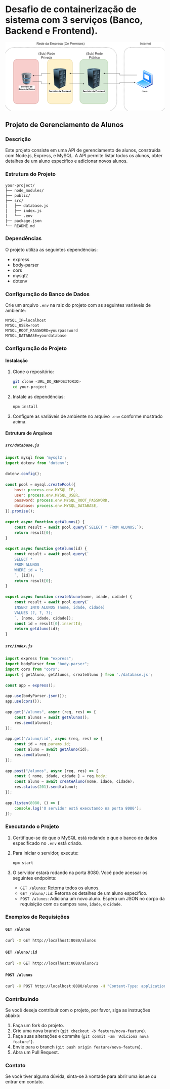 # Desafio de containerização de sistema com 3 serviços (Banco, Backend e Frontend).

![alt text](bd-back-front.png)

## Projeto de Gerenciamento de Alunos

### Descrição
Este projeto consiste em uma API de gerenciamento de alunos, construída com Node.js, Express, e MySQL. A API permite listar todos os alunos, obter detalhes de um aluno específico e adicionar novos alunos.

### Estrutura do Projeto
```
your-project/
├── node_modules/
├── public/
├── src/
│   ├── database.js
│   ├── index.js
│   └── .env
├── package.json
└── README.md
```

### Dependências
O projeto utiliza as seguintes dependências:
- express
- body-parser
- cors
- mysql2
- dotenv

### Configuração do Banco de Dados
Crie um arquivo `.env` na raiz do projeto com as seguintes variáveis de ambiente:
```
MYSQL_IP=localhost
MYSQL_USER=root
MYSQL_ROOT_PASSWORD=yourpassword
MYSQL_DATABASE=yourdatabase
```

### Configuração do Projeto

#### Instalação
1. Clone o repositório:
   ```sh
   git clone <URL_DO_REPOSITORIO>
   cd your-project
   ```

2. Instale as dependências:
   ```sh
   npm install
   ```

3. Configure as variáveis de ambiente no arquivo `.env` conforme mostrado acima.

#### Estrutura de Arquivos

##### `src/database.js`
```javascript
import mysql from 'mysql2';
import dotenv from 'dotenv';

dotenv.config();

const pool = mysql.createPool({
    host: process.env.MYSQL_IP,
    user: process.env.MYSQL_USER,
    password: process.env.MYSQL_ROOT_PASSWORD,
    database: process.env.MYSQL_DATABASE,
}).promise();

export async function getAlunos() {
    const result = await pool.query(`SELECT * FROM ALUNOS;`);
    return result[0];
}

export async function getAluno(id) {
    const result = await pool.query(`
    SELECT * 
    FROM ALUNOS
    WHERE id = ?;
    `, [id]);
    return result[0];
}

export async function createAluno(nome, idade, cidade) {
    const result = await pool.query(`
    INSERT INTO ALUNOS (nome, idade, cidade)
    VALUES (?, ?, ?);
    `, [nome, idade, cidade]);
    const id = result[0].insertId;
    return getAluno(id);
}
```

##### `src/index.js`
```javascript
import express from "express";
import bodyParser from "body-parser";
import cors from "cors";
import { getAluno, getAlunos, createAluno } from './database.js';

const app = express();

app.use(bodyParser.json());
app.use(cors());

app.get("/alunos", async (req, res) => {
    const alunos = await getAlunos();
    res.send(alunos);
});

app.get("/aluno/:id", async (req, res) => {
    const id = req.params.id;
    const aluno = await getAluno(id);
    res.send(aluno);
});

app.post("/alunos", async (req, res) => {
    const { nome, idade, cidade } = req.body;
    const aluno = await createAluno(nome, idade, cidade);
    res.status(201).send(aluno);
});

app.listen(8080, () => {
    console.log('O servidor está executando na porta 8080');
});
```

### Executando o Projeto

1. Certifique-se de que o MySQL está rodando e que o banco de dados especificado no `.env` está criado.

2. Para iniciar o servidor, execute:
   ```sh
   npm start
   ```

3. O servidor estará rodando na porta 8080. Você pode acessar os seguintes endpoints:
   - `GET /alunos`: Retorna todos os alunos.
   - `GET /aluno/:id`: Retorna os detalhes de um aluno específico.
   - `POST /alunos`: Adiciona um novo aluno. Espera um JSON no corpo da requisição com os campos `nome`, `idade`, e `cidade`.

### Exemplos de Requisições

#### `GET /alunos`
```sh
curl -X GET http://localhost:8080/alunos
```

#### `GET /aluno/:id`
```sh
curl -X GET http://localhost:8080/aluno/1
```

#### `POST /alunos`
```sh
curl -X POST http://localhost:8080/alunos -H "Content-Type: application/json" -d '{"nome":"João", "idade":27, "cidade":"Salvador"}'
```

### Contribuindo
Se você deseja contribuir com o projeto, por favor, siga as instruções abaixo:
1. Faça um fork do projeto.
2. Crie uma nova branch (`git checkout -b feature/nova-feature`).
3. Faça suas alterações e commite (`git commit -am 'Adiciona nova feature'`).
4. Envie para o branch (`git push origin feature/nova-feature`).
5. Abra um Pull Request.

### Contato
Se você tiver alguma dúvida, sinta-se à vontade para abrir uma issue ou entrar em contato.
